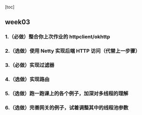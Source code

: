[toc]

## week03

### 1.（必做）整合你上次作业的 httpclient/okhttp

### 2.（选做）使用 Netty 实现后端 HTTP 访问（代替上一步骤）

### 3.（必做）实现过滤器

### 4.（选做）实现路由

### 5.（选做）跑一跑课上的各个例子，加深对多线程的理解

### 6.（选做）完善网关的例子，试着调整其中的线程池参数
